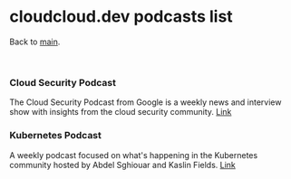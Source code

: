 # cloudcloud.dev podcasts list

Back to [main](index.md).

<br/>

### Cloud Security Podcast 
The Cloud Security Podcast from Google is a weekly news and interview show with insights from the cloud security community.
[Link](https://cloud.withgoogle.com/cloudsecurity/podcast/)

### Kubernetes Podcast
A weekly podcast focused on what's happening in the Kubernetes community hosted by Abdel Sghiouar and Kaslin Fields. 
[Link](https://kubernetespodcast.com/)

